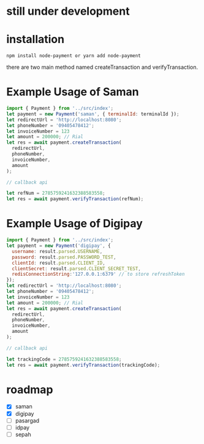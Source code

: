 # still under development

# installation

```
npm install node-payment or yarn add node-payment
```

there are two main method named createTransaction and verifyTransaction.

# Example Usage of Saman

```js
import { Payment } from '../src/index';
let payment = new Payment('saman', { terminalId: terminalId });
let redirectUrl = 'http://localhost:8080';
let phoneNumber = '09405478412';
let invoiceNumber = 123
let amount = 200000; // Rial
let res = await payment.createTransaction(
  redirectUrl,
  phoneNumber,
  invoiceNumber,
  amount
);

// callback api

let refNum = 2785759241632388583558;
let res = await payment.verifyTransaction(refNum);
```

# Example Usage of Digipay

```js
import { Payment } from '../src/index';
let payment = new Payment('digipay', {
  username: result.parsed.USERNAME,
  password: result.parsed.PASSWORD_TEST,
  clientId: result.parsed.CLIENT_ID,
  clientSecret: result.parsed.CLIENT_SECRET_TEST,
  redisConnectionString:'127.0.0.1:6379' // to store refreshToken
});
let redirectUrl = 'http://localhost:8080';
let phoneNumber = '09405478412';
let invoiceNumber = 123
let amount = 200000; // Rial
let res = await payment.createTransaction(
  redirectUrl,
  phoneNumber,
  invoiceNumber,
  amount
);

// callback api

let trackingCode = 2785759241632388583558;
let res = await payment.verifyTransaction(trackingCode);
```

# roadmap

- [x] saman
- [x] digipay
- [ ] pasargad
- [ ] idpay
- [ ] sepah
